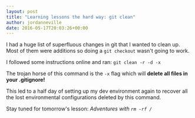 ```yaml
---
layout: post
title: "Learning lessons the hard way: git clean"
author: jordanneville
date: 2016-05-17T20:03:26+00:00
---
```


I had a huge list of superfluous changes in git that I wanted to clean up. Most of them were additions so doing a `git checkout` wasn't going to work.

I followed some instructions online and ran: `git clean -r -d -x`

The trojan horse of this command is the `-x` flag which will **delete all files in your .gitignore!** 

This led to a half day of setting up my dev environment again to recover all the lost environmental configurations deleted by this command. 

Stay tuned for tomorrow's lesson: *Adventures with `rm -rf /`*
